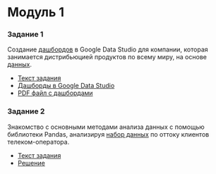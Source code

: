 # Модуль 1
### Задание 1
Создание [дашбордов](https://datastudio.google.com/reporting/66fecbf3-ca2e-4153-9d6f-a00bb0814aa0/page/GjgQC) в Google Data Studio для компании, которая занимается дистрибьюцией продуктов по всему миру, на основе [данных](https://github.com/AlfiyaNuri/projects2021/blob/main/m1/Product%20Gallery.xlsx).
* [Текст задания](https://github.com/AlfiyaNuri/projects2021/blob/main/m1/1.%20m1task1_text.md)
* [Дашборды в Google Data Studio](https://datastudio.google.com/reporting/66fecbf3-ca2e-4153-9d6f-a00bb0814aa0/page/GjgQC)
* [PDF файл с дашбордами](https://github.com/AlfiyaNuri/projects2021/blob/main/m1/2.%20m1t1_Dashbord_Product_Gallery.pdf)

### Задание 2
Знакомство с основными методами анализа данных с помощью библиотеки Pandas, анализируя [набор данных](https://github.com/AlfiyaNuri/projects2021/blob/main/m1/telecom_churn.csv) по оттоку клиентов телеком-оператора.
* [Текст задания](https://github.com/AlfiyaNuri/projects2021/blob/main/m1/3.%20m1t2_text.md)
* [Решение](https://github.com/AlfiyaNuri/projects2021/blob/main/m1/4.%20m1t2_Pandas_Telecom.ipynb)

